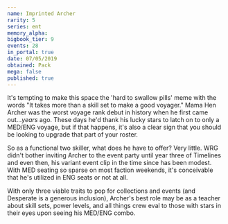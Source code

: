 ```yaml
---
name: Imprinted Archer
rarity: 5
series: ent
memory_alpha:
bigbook_tier: 9
events: 28
in_portal: true
date: 07/05/2019
obtained: Pack
mega: false
published: true
---
```


It's tempting to make this space the 'hard to swallow pills' meme with the words "It takes more than a skill set to make a good voyager." Mama Hen Archer was the worst voyage rank debut in history when he first came out...*years* ago. These days he'd thank his lucky stars to latch on to only a MED/ENG voyage, but if that happens, it's also a clear sign that you should be looking to upgrade that part of your roster.

So as a functional two skiller, what does he have to offer? Very little. WRG didn't bother inviting Archer to the event party until year three of Timelines and even then, his variant event clip in the time since has been modest. With MED seating so sparse on most faction weekends, it's conceivable that he's utilized in ENG seats or not at all.

With only three viable traits to pop for collections and events (and Desperate is a generous inclusion), Archer's best role may be as a teacher about skill sets, power levels, and all things crew eval to those with stars in their eyes upon seeing his MED/ENG combo.
